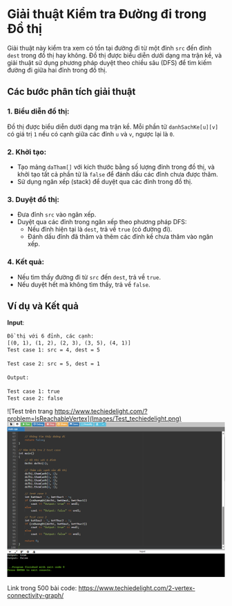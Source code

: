 # Giải thuật Kiểm tra Đường đi trong Đồ thị

Giải thuật này kiểm tra xem có tồn tại đường đi từ một đỉnh `src` đến đỉnh `dest` trong đồ thị hay không. Đồ thị được biểu diễn dưới dạng ma trận kề, và giải thuật sử dụng phương pháp duyệt theo chiều sâu (DFS) để tìm kiếm đường đi giữa hai đỉnh trong đồ thị.

## Các bước phân tích giải thuật

### 1. Biểu diễn đồ thị:
Đồ thị được biểu diễn dưới dạng ma trận kề. Mỗi phần tử `danhSachKe[u][v]` có giá trị `1` nếu có cạnh giữa các đỉnh `u` và `v`, ngược lại là `0`.

### 2. Khởi tạo:
- Tạo mảng `daTham[]` với kích thước bằng số lượng đỉnh trong đồ thị, và khởi tạo tất cả phần tử là `false` để đánh dấu các đỉnh chưa được thăm.
- Sử dụng ngăn xếp (stack) để duyệt qua các đỉnh trong đồ thị.

### 3. Duyệt đồ thị:
- Đưa đỉnh `src` vào ngăn xếp.
- Duyệt qua các đỉnh trong ngăn xếp theo phương pháp DFS:
  - Nếu đỉnh hiện tại là `dest`, trả về `true` (có đường đi).
  - Đánh dấu đỉnh đã thăm và thêm các đỉnh kề chưa thăm vào ngăn xếp.

### 4. Kết quả:
- Nếu tìm thấy đường đi từ `src` đến `dest`, trả về `true`.
- Nếu duyệt hết mà không tìm thấy, trả về `false`.

## Ví dụ và Kết quả

**Input**:


```text
Đồ thị với 6 đỉnh, các cạnh:
[(0, 1), (1, 2), (2, 3), (3, 5), (4, 1)]
Test case 1: src = 4, dest = 5

Test case 2: src = 5, dest = 1

Output:

Test case 1: true
Test case 2: false
```
![Test trên trang https://www.techiedelight.com/?problem=IsReachableVertex](Images/Test_techiedelight.png)
![Test riêng](Images/Test.png)

Link trong 500 bài code: https://www.techiedelight.com/2-vertex-connectivity-graph/